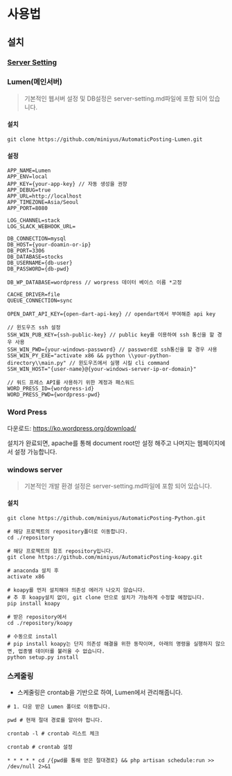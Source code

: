 # 사용법

## 설치

### [Server Setting](./server-setting.md)

### Lumen(메인서버)
> 기본적인 웹서버 설정 및 DB설정은 server-setting.md파일에 포함 되어 있습니다.

#### 설치
```
git clone https://github.com/miniyus/AutomaticPosting-Lumen.git  

```

#### 설정
```
APP_NAME=Lumen
APP_ENV=local
APP_KEY={your-app-key} // 자동 생성을 권장
APP_DEBUG=true
APP_URL=http://localhost
APP_TIMEZONE=Asia/Seoul
APP_PORT=8080

LOG_CHANNEL=stack
LOG_SLACK_WEBHOOK_URL=

DB_CONNECTION=mysql
DB_HOST={your-doamin-or-ip}
DB_PORT=3306
DB_DATABASE=stocks
DB_USERNAME={db-user}
DB_PASSWORD={db-pwd}

DB_WP_DATABASE=wordpress // worpress 데이터 베이스 이름 *고정

CACHE_DRIVER=file
QUEUE_CONNECTION=sync

OPEN_DART_API_KEY={open-dart-api-key} // opendart에서 부여해준 api key

// 윈도우즈 ssh 설정
SSH_WIN_PUB_KEY={ssh-public-key} // public key를 이용하여 ssh 통신을 할 경우 사용
SSH_WIN_PWD={your-windows-password} // password로 ssh통신을 할 경우 사용
SSH_WIN_PY_EXE="activate x86 && python \\your-python-directory\\main.py" // 윈도우즈에서 실행 시킬 cli command
SSH_WIN_HOST="{user-name}@{your-windows-server-ip-or-domain}"

// 워드 프레스 API를 사용하기 위한 계정과 패스워드
WORD_PRESS_ID={wordpress-id} 
WORD_PRESS_PWD={wordpress-pwd}
```

### Word Press

다운로드: https://ko.wordpress.org/download/

설치가 완료되면, apache를 통해 document root만 설정 해주고
나머지는 웹페이지에서 설정 가능합니다.

### windows server
> 기본적인 개발 환경 설정은 server-setting.md파일에 포함 되어 있습니다.

#### 설치
```
git clone https://github.com/miniyus/AutomaticPosting-Python.git

# 해당 프로젝트의 repository폴더로 이동합니다.
cd ./repository

# 해당 프로젝트의 참조 repository입니다.
git clone https://github.com/miniyus/AutomaticPosting-koapy.git

# anaconda 설치 후
activate x86

# koapy를 먼저 설치해야 의존성 에러가 나오지 않습니다.
# 추 후 koapy설치 없이, git clone 만으로 설치가 가능하게 수정할 예정입니다.
pip install koapy

# 받은 repository에서
cd ./repository/koapy

# 수동으로 install
# pip install koapy는 단지 의존성 해결을 위한 동작이며, 아래의 명령을 실행하지 않으면, 업종별 데이터를 불러올 수 없습니다.
python setup.py install
```

### 스케줄링

- 스케줄링은 crontab을 기반으로 하여, Lumen에서 관리해줍니다.

```
# 1. 다운 받은 Lumen 폴더로 이동합니다.

pwd # 현재 절대 경로를 알아야 합니다.

crontab -l # crontab 리스트 체크

crontab # crontab 설정

* * * * * cd /{pwd를 통해 얻은 절대경로} && php artisan schedule:run >> /dev/null 2>&1
```

